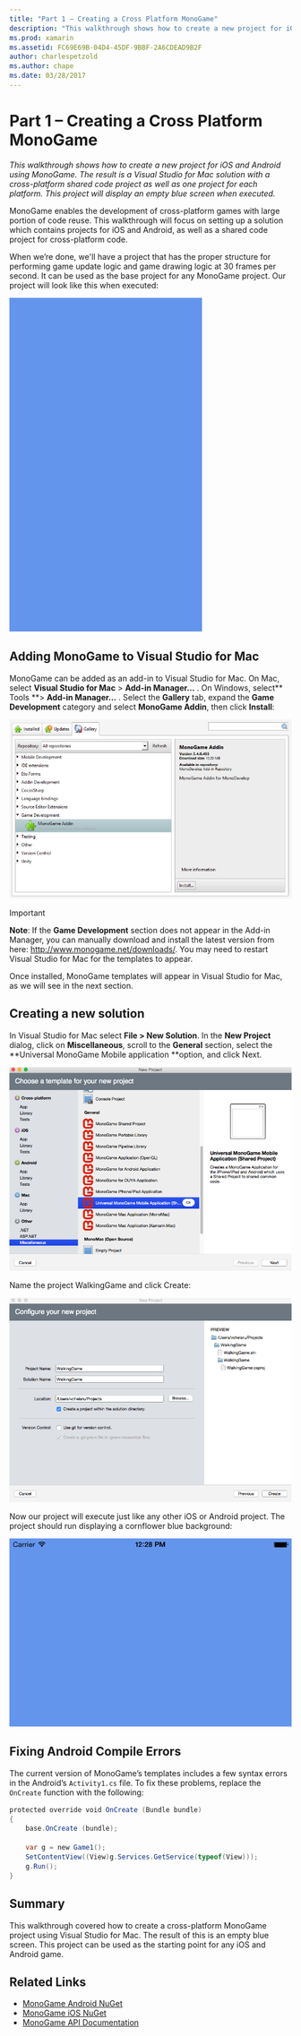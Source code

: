 ```yaml
---
title: "Part 1 – Creating a Cross Platform MonoGame"
description: "This walkthrough shows how to create a new project for iOS and Android using MonoGame. The result is a Visual Studio for Mac solution with a cross-platform shared code project as well as one project for each platform. This project will display an empty blue screen when executed."
ms.prod: xamarin
ms.assetid: FC69E69B-04D4-45DF-9BBF-2A6CDEAD9B2F
author: charlespetzold
ms.author: chape
ms.date: 03/28/2017
---
```

# Part 1 – Creating a Cross Platform MonoGame

_This walkthrough shows how to create a new project for iOS and Android using MonoGame. The result is a Visual Studio for Mac solution with a cross-platform shared code project as well as one project for each platform. This project will display an empty blue screen when executed._

MonoGame enables the development of cross-platform games with large portion of code reuse. This walkthrough will focus on setting up a solution which contains projects for iOS and Android, as well as a shared code project for cross-platform code.

When we’re done, we'll have a project that has the proper structure for performing game update logic and game drawing logic at 30 frames per second. It can be used as the base project for any MonoGame project. Our project will look like this when executed:

![Blank blue screen](part1-images/image1.png)

## Adding MonoGame to Visual Studio for Mac

MonoGame can be added as an add-in to Visual Studio for Mac. On Mac, select **Visual Studio for Mac** > **Add-in Manager...** . On Windows, select** Tools **> **Add-in Manager...** . Select the **Gallery** tab, expand the **Game Development** category and select **MonoGame Addin**, then click **Install**:

![Visual Studio for Mac extensions gallery selecting MonoGame](part1-images/image2.png)

> [!IMPORTANT]
> **Note**: If the **Game Development** section does not appear in the Add-in Manager, you can manually download and install the latest version from here: http://www.monogame.net/downloads/. You may need to restart Visual Studio for Mac for the templates to appear.

Once installed, MonoGame templates will appear in Visual Studio for Mac, as we will see in the next section.

## Creating a new solution

In Visual Studio for Mac select **File > New Solution**. In the **New Project** dialog, click on **Miscellaneous**, scroll to the **General** section, select the **Universal MonoGame Mobile application **option, and click Next.

![New Project dialog creating a MonoGame application](part1-images/image3.png)

Name the project WalkingGame and click Create:

![New Project dialog picking a name and location](part1-images/image4.png)

Now our project will execute just like any other iOS or Android project. The project should run displaying a cornflower blue background:

![Blank blue app background](part1-images/image5.png)

## Fixing Android Compile Errors

The current version of MonoGame’s templates includes a few syntax errors in the Android’s `Activity1.cs` file. To fix these problems, replace the `OnCreate` function with the following:

```csharp
protected override void OnCreate (Bundle bundle)
{
    base.OnCreate (bundle);

    var g = new Game1();
    SetContentView((View)g.Services.GetService(typeof(View)));
    g.Run();
}
```

## Summary

This walkthrough covered how to create a cross-platform MonoGame project using Visual Studio for Mac. The result of this is an empty blue screen. This project can be used as the starting point for any iOS and Android game.

## Related Links

- [MonoGame Android NuGet](https://www.nuget.org/packages/MonoGame.Framework.Android/)
- [MonoGame iOS NuGet](https://www.nuget.org/packages/MonoGame.Framework.iOS/)
- [MonoGame API Documentation](http://www.monogame.net/documentation/?page=main)
